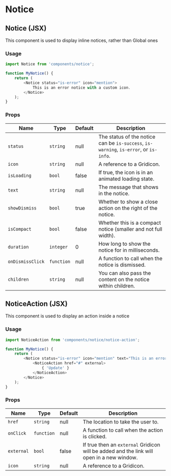 # Notice

## Notice (JSX)

This component is used to display inline notices, rather than Global ones

### Usage

```js
import Notice from 'components/notice';

function MyNotice() {
	return (
		<Notice status="is-error" icon="mention">
			This is an error notice with a custom icon.
		</Notice>
	);
}
```

### Props

| Name             | Type       | Default | Description                                                                           |
| ---------------- | ---------- | ------- | ------------------------------------------------------------------------------------- |
| `status`         | `string`   | null    | The status of the notice can be `is-success`, `is-warning`, `is-error`, or `is-info`. |
| `icon`           | `string`   | null    | A reference to a Gridicon.                                                            |
| `isLoading`      | `bool`     | false   | If true, the icon is in an animated loading state.                                    |
| `text`           | `string`   | null    | The message that shows in the notice.                                                 |
| `showDismiss`    | `bool`     | true    | Whether to show a close action on the right of the notice.                            |
| `isCompact`      | `bool`     | false   | Whether this is a compact notice (smaller and not full width).                        |
| `duration`       | `integer`  | 0       | How long to show the notice for in milliseconds.                                      |
| `onDismissClick` | `function` | null    | A function to call when the notice is dismissed.                                      |
| `children`       | `string`   | null    | You can also pass the content on the notice within children.                          |

## NoticeAction (JSX)

This component is used to display an action inside a notice

### Usage

```js
import NoticeAction from 'components/notice/notice-action';

function MyNotice() {
	return (
		<Notice status="is-error" icon="mention" text="This is an error notice with a custom icon.">
			<NoticeAction href="#" external>
				{ 'Update' }
			</NoticeAction>
		</Notice>
	);
}
```

### Props

| Name       | Type       | Default | Description                                                                               |
| ---------- | ---------- | ------- | ----------------------------------------------------------------------------------------- |
| `href`     | `string`   | null    | The location to take the user to.                                                         |
| `onClick`  | `function` | null    | A function to call when the action is clicked.                                            |
| `external` | `bool`     | false   | If true then an `external` Gridicon will be added and the link will open in a new window. |
| `icon`     | `string`   | null    | A reference to a Gridicon.                                                                |

